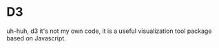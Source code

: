 # D3
uh-huh, d3 it's not my own code, it is a useful visualization tool package based on Javascript. 
